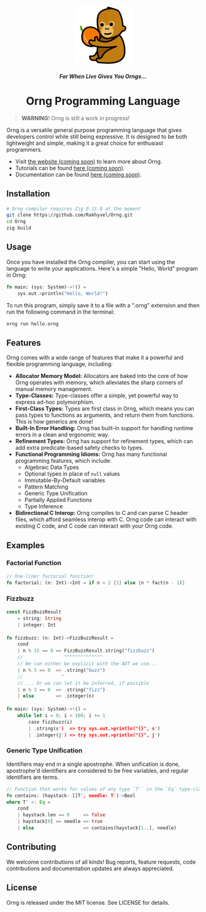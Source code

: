 
<div align="center">
    <a href="#"><img src="budi.png" alt="Budi the Orangutan!" width="30%"></a>
    <h5>For When Live Gives You Orngs...</h5>
    <h1>Orng Programming Language</h1>
</div>

> **WARNING**! Orng is still a work in progress!

Orng is a versatile general purpose programming language that gives developers control while still being expressive. It is designed to be both lightweight and simple, making it a great choice for enthusiast programmers.

* Visit [the website (coming soon)](http://ornglang.org) to learn more about Orng.
* Tutorials can be found [here (coming soon)](http://ornglang.orng/tutorials).
* Documentation can be found [here (coming soon)](http://ornglang.orng/docs).

## Installation
```sh
# Orng compiler requires Zig 0.11.0 at the moment
git clone https://github.com/Rakhyvel/Orng.git
cd Orng
zig build
```

## Usage
Once you have installed the Orng compiler, you can start using the language to write your applications. Here's a simple "Hello, World" program in Orng:
```rs
fn main: (sys: System)->!() =
    sys.out.>println("Hello, World!")
```

To run this program, simply save it to a file with a ".orng" extension and then run the following command in the terminal:
```sh
orng run hello.orng
```

## Features
Orng comes with a wide range of features that make it a powerful and flexible programming language, including: 
* **Allocator Memory Model:** Allocators are baked into the core of how Orng operates with memory, which alleviates the sharp corners of manual memory management.
* **Type-Classes:** Type-classes offer a simple, yet powerful way to express ad-hoc polymorphism.
* **First-Class Types:** Types are first class in Orng, which means you can pass types to functions as arguments, and return them from functions. This is how generics are done!
* **Built-In Error Handling:** Orng has built-in support for handling runtime errors in a clean and ergonomic way.
* **Refinement Types:** Orng has support for refinement types, which can add extra predicate-based safety checks to types. 
* **Functional Programming Idioms:** Orng has many functional programming features, which include:
    - Algebraic Data Types
    - Optional types in place of `null` values
    - Immutable-By-Default variables
    - Pattern Matching
    - Generic Type Unification
    - Partially Applied Functions
    - Type Inference
* **Bidirectional C Interop:** Orng compiles to C and can parse C header files, which afford seamless interop with C. Orng code can interact with existing C code, and C code can interact with your Orng code.

<!-- ## Standard Library -->

<!-- ## Examples (do 3) -->
## Examples
### Factorial Function
```rs
// One-liner factorial function!
fn factorial: (n: Int)->Int = if n < 2 {1} else {n * fact(n - 1)}
```
### Fizzbuzz
```rs
const FizzBuzzResult 
    = string: String
    | integer: Int

fn fizzbuzz: (n: Int)->FizzBuzzResult =
    cond
    | n % 15 == 0 => FizzBuzzResult.string("fizzbuzz") 
    //               ^^^^^^^^^^^^^^
    // We can either be explicit with the ADT we use...
    | n % 5 == 0  => .string("buzz") 
    //              ^
    // ... Or we can let it be inferred, if possible
    | n % 3 == 0  => .string("fizz")
    | else        => .integer(n)

fn main: (sys: System)->!() =
    while let i = 0; i < 100; i += 1
        case fizzbuzz(i)
        | .string(s')  => try sys.out.>println("{}", s')
        | .integer(j') => try sys.out.>println("{}", j')
```
### Generic Type Unification
Identifiers may end in a single apostrophe. When unification is done, apostrophe'd identifiers are considered to be free variables, and regular identifiers are terms.
```rs
// Function that works for values of any type `T'` in the `Eq` type-class
fn contains: (haystack: []T', needle: T')->Bool
where T' <: Eq =
    cond 
    | haystack.len == 0     => false
    | haystack[0] == needle => true
    | else                  => contains(haystack[1..], needle)
```


## Contributing
We welcome contributions of all kinds! Bug reports, feature requests, code contributions and documentation updates are always appreciated.

## License
Orng is released under the MIT license. See LICENSE for details.